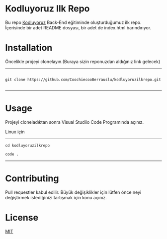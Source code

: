 # Kodluyoruz Ilk Repo

Bu repo [Kodluyoruz](kodluyoruz.org) Back-End eğitiminde oluşturduğumuz ilk repo. İçerisinde bir adet README dosyası, bir adet de index.html barındırıyor.



# Installation

Öncelikle projeyi clonelayın.(Buraya sizin reponuzdan aldığınız link gelecek)

-----------------------------------------------------------------------------------------------------------

```

git clone https://github.com/CoochiecooBerrauslu/kodluyoruzilkrepo.git
 
```

--------------------------------------------------------------------------------------------------------------------------

# Usage

Projeyi cloneladıktan sonra Visual Studiio Code Programında açınız.

Linux için

-------------------------------------------------------------------------------------------------------------------------

```
cd kodluyoruzilkrepo

code .
```

-------------------------------------------------------------------------------------------------------------------------



# Contributing

Pull requestler kabul edilir. Büyük değişiklikler için lütfen önce neyi değiştirmek istediğinizi tartışmak için konu açınız.



# License

[MIT](https://choosealicense.com/licenses/mit/)

